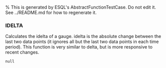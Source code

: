 % This is generated by ESQL's AbstractFunctionTestCase. Do not edit it. See ../README.md for how to regenerate it.

### IDELTA
Calculates the idelta of a gauge. idelta is the absolute change between the last two data points (it ignores all but the last two data points in each time period). This function is very similar to delta, but is more responsive to recent changes.

```esql
null
```
